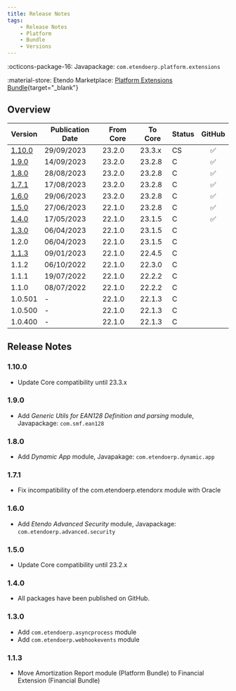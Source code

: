 ```yaml
---
title: Release Notes
tags:
    - Release Notes
    - Platform
    - Bundle
    - Versions
---
```

:octicons-package-16: Javapackage: `com.etendoerp.platform.extensions`

:material-store: Etendo Marketplace:  [Platform Extensions Bundle](https://marketplace.etendo.cloud/#/product-details?module=5AE4A287F2584210876230321FBEE614){target="_blank"}

## Overview

| Version | Publication Date | From Core | To Core | Status | GitHub |
| --- | --- | --- | --- | --- | :---: |
| [1.10.0](/whats-new/release-notes/etendo-classic/bundles/platform-extensions/release-notes/#1100) |29/09/2023	| 23.2.0 | 23.3.x   | CS    | :white_check_mark:    |
| [1.9.0](/whats-new/release-notes/etendo-classic/bundles/platform-extensions/release-notes/#190) 	|14/09/2023	| 23.2.0 | 23.2.8   | C     | :white_check_mark:    |
| [1.8.0](/whats-new/release-notes/etendo-classic/bundles/platform-extensions/release-notes/#180) 	|28/08/2023	| 23.2.0 | 23.2.8   | C     | :white_check_mark:    |
| [1.7.1](/whats-new/release-notes/etendo-classic/bundles/platform-extensions/release-notes/#171)	|17/08/2023	| 23.2.0 | 23.2.8   | C     | :white_check_mark:    |
| [1.6.0](/whats-new/release-notes/etendo-classic/bundles/platform-extensions/release-notes/#160) 	|29/06/2023	| 23.2.0 | 23.2.8   | C     | :white_check_mark:    |
| [1.5.0](/whats-new/release-notes/etendo-classic/bundles/platform-extensions/release-notes/#150) 	|27/06/2023	| 22.1.0 | 23.2.8	| C 	| :white_check_mark:    |
| [1.4.0](/whats-new/release-notes/etendo-classic/bundles/platform-extensions/release-notes/#140) 	|17/05/2023	| 22.1.0 | 23.1.5	| C 	| :white_check_mark:    |
| [1.3.0](/whats-new/release-notes/etendo-classic/bundles/platform-extensions/release-notes/#130) 	|06/04/2023	| 22.1.0 | 23.1.5	| C  	|                       |
| 1.2.0 	|06/04/2023	| 22.1.0 | 23.1.5	| C  	|                       |
| [1.1.3](/whats-new/release-notes/etendo-classic/bundles/platform-extensions/release-notes/#113) 	|09/01/2023	| 22.1.0 | 22.4.5	| C  	|                       |
| 1.1.2 	|06/10/2022	| 22.1.0 | 22.3.0	| C  	|                       |
| 1.1.1		|19/07/2022	| 22.1.0 | 22.2.2	| C  	|                       |
| 1.1.0		|08/07/2022	| 22.1.0 | 22.2.2   | C  	|                       |
| 1.0.501	|-  		| 22.1.0 | 22.1.3	| C		|                       |
| 1.0.500	|-		    | 22.1.0 | 22.1.3   | C 	|                       |
| 1.0.400	|- 			| 22.1.0 | 22.1.3   | C 	|                       |

## Release Notes
### 1.10.0
- Update Core compatibility until 23.3.x
### 1.9.0
- Add *Generic Utils for EAN128 Definition and parsing* module, Javapackage:  `com.smf.ean128`
### 1.8.0
- Add *Dynamic App* module, Javapakage: `com.etendoerp.dynamic.app`
### 1.7.1
- Fix incompatibility of the com.etendoerp.etendorx module with Oracle
### 1.6.0
- Add *Etendo Advanced Security* module, Javapackage:  `com.etendoerp.advanced.security`
### 1.5.0
- Update Core compatibility until 23.2.x
### 1.4.0
- All packages have been published on GitHub.

### 1.3.0
- Add `com.etendoerp.asyncprocess` module
- Add `com.etendoerp.webhookevents` module

### 1.1.3 
- Move Amortization Report module (Platform Bundle) to Financial Extension (Financial Bundle)